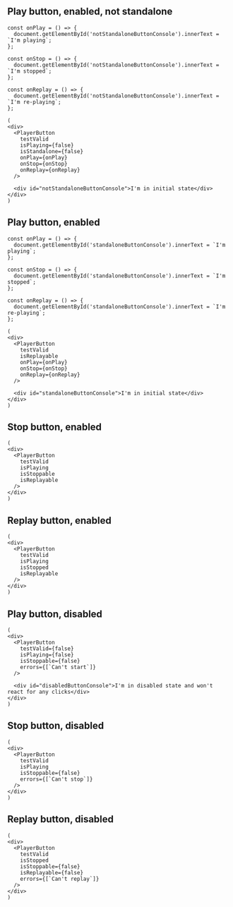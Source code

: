 ## Play button, enabled, not standalone

    const onPlay = () => {
      document.getElementById('notStandaloneButtonConsole').innerText = `I'm playing`;
    };

    const onStop = () => {
      document.getElementById('notStandaloneButtonConsole').innerText = `I'm stopped`;
    };

    const onReplay = () => {
      document.getElementById('notStandaloneButtonConsole').innerText = `I'm re-playing`;
    };

    (
    <div>
      <PlayerButton
        testValid
        isPlaying={false}
        isStandalone={false}
        onPlay={onPlay}
        onStop={onStop}
        onReplay={onReplay}
      />

      <div id="notStandaloneButtonConsole">I'm in initial state</div>
    </div>
    )

## Play button, enabled

    const onPlay = () => {
      document.getElementById('standaloneButtonConsole').innerText = `I'm playing`;
    };

    const onStop = () => {
      document.getElementById('standaloneButtonConsole').innerText = `I'm stopped`;
    };

    const onReplay = () => {
      document.getElementById('standaloneButtonConsole').innerText = `I'm re-playing`;
    };

    (
    <div>
      <PlayerButton
        testValid
        isReplayable
        onPlay={onPlay}
        onStop={onStop}
        onReplay={onReplay}
      />

      <div id="standaloneButtonConsole">I'm in initial state</div>
    </div>
    )

## Stop button, enabled

    (
    <div>
      <PlayerButton
        testValid
        isPlaying
        isStoppable
        isReplayable
      />
    </div>
    )

## Replay button, enabled

    (
    <div>
      <PlayerButton
        testValid
        isPlaying
        isStopped
        isReplayable
      />
    </div>
    )

## Play button, disabled

    (
    <div>
      <PlayerButton
        testValid={false}
        isPlaying={false}
        isStoppable={false}
        errors={[`Can't start`]}
      />

      <div id="disabledButtonConsole">I'm in disabled state and won't react for any clicks</div>
    </div>
    )

## Stop button, disabled

    (
    <div>
      <PlayerButton
        testValid
        isPlaying
        isStoppable={false}
        errors={[`Can't stop`]}
      />
    </div>
    )

## Replay button, disabled

    (
    <div>
      <PlayerButton
        testValid
        isStopped
        isStoppable={false}
        isReplayable={false}
        errors={[`Can't replay`]}
      />
    </div>
    )

